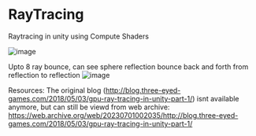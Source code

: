# RayTracing
 Raytracing in unity using Compute Shaders

 
![image](https://github.com/BangCD/RayTracing/assets/65851704/a513369f-9a99-479f-b268-54fbd5424530)

Upto 8 ray bounce, can see sphere reflection bounce back and forth from reflection to reflection
![image](https://github.com/BangCD/RayTracing/assets/65851704/a62ee6ef-3a8c-443b-869d-fa4943162248)

Resources: 
The original blog (http://blog.three-eyed-games.com/2018/05/03/gpu-ray-tracing-in-unity-part-1/) isnt available anymore, but can still be viewd from web archive: 
https://web.archive.org/web/20230701002035/http://blog.three-eyed-games.com/2018/05/03/gpu-ray-tracing-in-unity-part-1/
